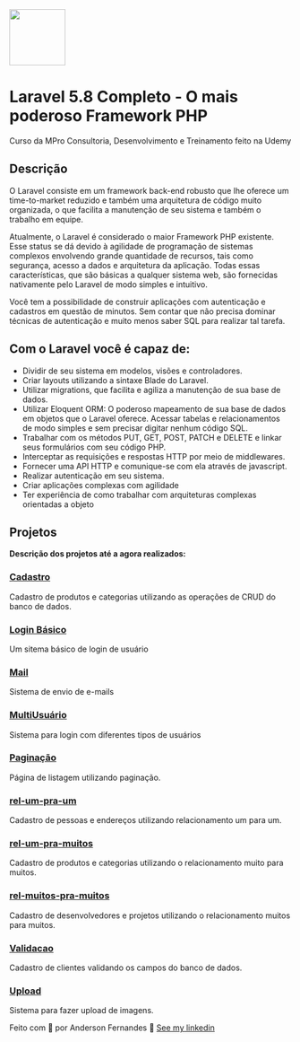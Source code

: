 <img src="https://alexandrebbarbosa.files.wordpress.com/2018/06/logolaravel.png" height="100">

<h1>Laravel 5.8 Completo - O mais poderoso Framework PHP </h1>
<p> Curso da MPro Consultoria, Desenvolvimento e Treinamento feito na Udemy </p> 

<h2> Descrição </h2>

<p>
 
O Laravel consiste em um framework back-end robusto que lhe oferece um time-to-market reduzido e também uma arquitetura de código muito organizada, o que facilita a manutenção de seu sistema e também o trabalho em equipe.

Atualmente, o Laravel é considerado o maior Framework PHP existente. Esse status se dá devido à agilidade de programação de sistemas complexos envolvendo grande quantidade de recursos, tais como segurança, acesso a dados e arquitetura da aplicação. Todas essas características, que são básicas a qualquer sistema web, são fornecidas nativamente pelo Laravel de modo simples e intuitivo. 

Você tem a possibilidade de construir aplicações com autenticação e cadastros em questão de minutos. Sem contar que não precisa dominar técnicas de autenticação e muito menos saber SQL para realizar tal tarefa.
</p>

<h2> Com o Laravel você é capaz de: </h2>
<ul>
  <li>Dividir de seu sistema em modelos, visões e controladores.</li>
  <li>Criar layouts utilizando a sintaxe Blade do Laravel.</li>
  <li>Utilizar migrations, que facilita e agiliza a manutenção de sua base de dados.</li>
  <li>Utilizar Eloquent ORM: O poderoso mapeamento de sua base de dados em objetos que o Laravel oferece. Acessar tabelas e        relacionamentos de modo simples e sem precisar digitar nenhum código SQL.</li>
  <li>Trabalhar com os métodos PUT, GET, POST, PATCH e DELETE e linkar seus formulários com seu código PHP.</li>
  <li>Interceptar as requisições e respostas HTTP por meio de middlewares.</li>
  <li>Fornecer uma API HTTP e comunique-se com ela através de javascript.</li>
  <li>Realizar autenticação em seu sistema.</li>
  <li>Criar aplicações complexas com agilidade</li>
  <li>Ter experiência de como trabalhar com arquiteturas complexas orientadas a objeto</li>
</ul>

<h2> Projetos </h2>
<p> <b> Descrição dos projetos até a agora realizados: </b></p>

<h3><a href="https://github.com/AndersonUfop/curso-laravel/tree/master/cadastro">Cadastro </a></h3>
<p>Cadastro de produtos e categorias utilizando as operações de CRUD do banco de dados.</p>

<h3><a href="https://github.com/AndersonUfop/curso-laravel/tree/master/login-basico"> Login Básico</a></h3>
<p>Um sitema básico de login de usuário</p>

<h3><a href="https://github.com/AndersonUfop/curso-laravel/tree/master/mail"> Mail</a></h3>
<p>Sistema de envio de e-mails</p>


<h3><a href="https://github.com/AndersonUfop/curso-laravel/tree/master/multiusuario">MultiUsuário </a></h3>
<p>Sistema para login com diferentes tipos de usuários</p>


<h3><a href="https://github.com/AndersonUfop/curso-laravel/tree/master/paginacao">Paginação</a> </h3>
<p>Página de listagem utilizando paginação.</p>


<h3><a href="https://github.com/AndersonUfop/curso-laravel/tree/master/rel-um-pra-um">rel-um-pra-um</a></h3>
<p>Cadastro de pessoas e endereços utilizando relacionamento um para um.</p>

<h3><a href="https://github.com/AndersonUfop/curso-laravel/tree/master/rel-um-pra-muitos">rel-um-pra-muitos </a></h3>
<p>Cadastro de produtos e categorias utilizando o relacionamento muito para muitos.</p>

<h3><a href="https://github.com/AndersonUfop/curso-laravel/tree/master/rel-muitos-pra-muitos">rel-muitos-pra-muitos </a></h3>
<p>Cadastro de desenvolvedores e projetos utilizando o relacionamento muitos para muitos. </p>

<h3><a href="https://github.com/AndersonUfop/curso-laravel/tree/master/validacao">Validacao </a></h3>
<p>Cadastro de clientes validando os campos do banco de dados.</p>

<h3><a href="https://github.com/AndersonUfop/curso-laravel/tree/master/upload">Upload </a></h3>
<p>Sistema para fazer upload de imagens.</p>


Feito com 💜 por Anderson Fernandes 👋 [See my linkedin](https://www.linkedin.com/in/anderson-fernandes-8b5a50135/)



